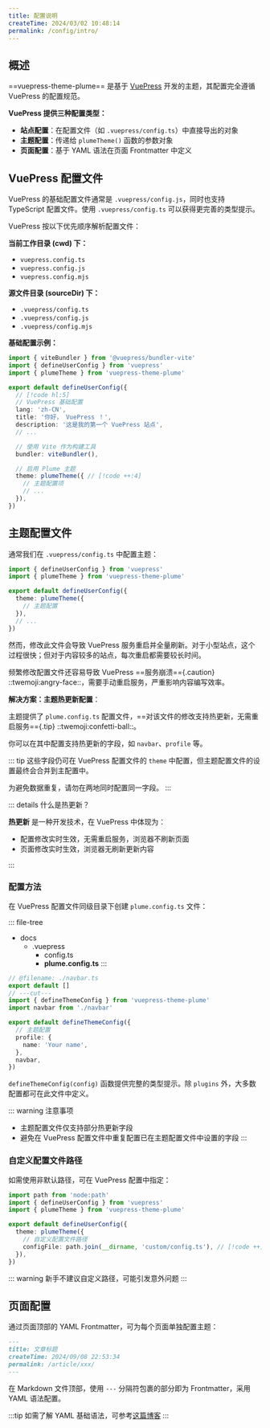 ```yaml
---
title: 配置说明
createTime: 2024/03/02 10:48:14
permalink: /config/intro/
---
```


## 概述

==vuepress-theme-plume== 是基于 [VuePress](https://v2.vuepress.vuejs.org/) 开发的主题，其配置完全遵循 VuePress 的配置规范。

**VuePress 提供三种配置类型：**

- **站点配置**：在配置文件（如 `.vuepress/config.ts`）中直接导出的对象
- **主题配置**：传递给 `plumeTheme()` 函数的参数对象
- **页面配置**：基于 YAML 语法在页面 Frontmatter 中定义

## VuePress 配置文件

VuePress 的基础配置文件通常是 `.vuepress/config.js`，同时也支持 TypeScript 配置文件。使用 `.vuepress/config.ts` 可以获得更完善的类型提示。

VuePress 按以下优先顺序解析配置文件：

**当前工作目录 (cwd) 下：**

- `vuepress.config.ts`
- `vuepress.config.js`
- `vuepress.config.mjs`

**源文件目录 (sourceDir) 下：**

- `.vuepress/config.ts` <Badge type="tip" text="推荐使用" />
- `.vuepress/config.js`
- `.vuepress/config.mjs`

**基础配置示例：**

```ts title=".vuepress/config.ts" twoslash
import { viteBundler } from '@vuepress/bundler-vite'
import { defineUserConfig } from 'vuepress'
import { plumeTheme } from 'vuepress-theme-plume'

export default defineUserConfig({
  // [!code hl:5]
  // VuePress 基础配置
  lang: 'zh-CN',
  title: '你好， VuePress ！',
  description: '这是我的第一个 VuePress 站点',
  // ...

  // 使用 Vite 作为构建工具
  bundler: viteBundler(),

  // 启用 Plume 主题
  theme: plumeTheme({ // [!code ++:4]
    // 主题配置项
    // ...
  }),
})
```

## 主题配置文件

通常我们在 `.vuepress/config.ts` 中配置主题：

```ts title=".vuepress/config.ts" twoslash
import { defineUserConfig } from 'vuepress'
import { plumeTheme } from 'vuepress-theme-plume'

export default defineUserConfig({
  theme: plumeTheme({
    // 主题配置
  }),
  // ...
})
```

然而，修改此文件会导致 VuePress 服务重启并全量刷新。对于小型站点，这个过程很快；但对于内容较多的站点，每次重启都需要较长时间。

频繁修改配置文件还容易导致 VuePress ==服务崩溃=={.caution} ::twemoji:angry-face::，需要手动重启服务，严重影响内容编写效率。

**解决方案：主题热更新配置**：

主题提供了 `plume.config.ts` 配置文件，==对该文件的修改支持热更新，无需重启服务=={.tip} ::twemoji:confetti-ball::。

你可以在其中配置支持热更新的字段，如 `navbar`、`profile` 等。

::: tip
这些字段仍可在 VuePress 配置文件的 `theme` 中配置，但主题配置文件的设置最终会合并到主配置中。

为避免数据重复，请勿在两地同时配置同一字段。
:::

::: details 什么是热更新？

**热更新** 是一种开发技术，在 VuePress 中体现为：

- 配置修改实时生效，无需重启服务，浏览器不刷新页面
- 页面修改实时生效，浏览器无刷新更新内容

:::

### 配置方法

在 VuePress 配置文件同级目录下创建 `plume.config.ts` 文件：

::: file-tree

- docs
  - .vuepress
    - config.ts
    - **plume.config.ts**
:::

```ts title="plume.config.ts" twoslash
// @filename: ./navbar.ts
export default []
// ---cut---
import { defineThemeConfig } from 'vuepress-theme-plume'
import navbar from './navbar'

export default defineThemeConfig({
  // 主题配置
  profile: {
    name: 'Your name',
  },
  navbar,
})
```

`defineThemeConfig(config)` 函数提供完整的类型提示。除 `plugins` 外，大多数配置都可在此文件中定义。

::: warning 注意事项

- 主题配置文件仅支持部分热更新字段
- 避免在 VuePress 配置文件中重复配置已在主题配置文件中设置的字段
:::

### 自定义配置文件路径

如需使用非默认路径，可在 VuePress 配置中指定：

```ts title=".vuepress/config.ts" twoslash
import path from 'node:path'
import { defineUserConfig } from 'vuepress'
import { plumeTheme } from 'vuepress-theme-plume'

export default defineUserConfig({
  theme: plumeTheme({
    // 自定义配置文件路径
    configFile: path.join(__dirname, 'custom/config.ts'), // [!code ++]
  }),
})
```

::: warning 新手不建议自定义路径，可能引发意外问题
:::

## 页面配置

通过页面顶部的 YAML Frontmatter，可为每个页面单独配置主题：

```md {1,5} title="article.md"
---
title: 文章标题
createTime: 2024/09/08 22:53:34
permalink: /article/xxx/
---
```

在 Markdown 文件顶部，使用 `---` 分隔符包裹的部分即为 Frontmatter，采用 YAML 语法配置。

:::tip 如需了解 YAML 基础语法，可参考[这篇博客](/article/ecxnxxd0/)
:::
